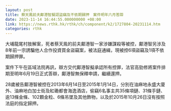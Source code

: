 ```yaml
---
layout: post
title: 蔡天鳳前夫鄺港智擬認盜竊及不依期歸押　案件明年六月答辯
date: 2023-11-14 16:44:55.000000000 +08:00
link: https://news.rthk.hk/rthk/ch/component/k2/1727804-20231114.htm
categories: rthk
---
```


大埔龍尾村肢解案，死者蔡天鳯的前夫鄺港智一家涉嫌謀殺等被控，鄺港智另涉及8年前一宗誘騙他人合作投資買金盜竊案，被法庭通緝，現被控6項盜竊及1項不依期歸押罪。

案件下午在區域法院再訊，辯方交代鄺港智擬承認所有控罪，法官高勁修將案件排期至明年6月19日正式答辯，鄺港智無保釋申請，繼續還押。

28歲被告鄺港智被控在2013年6月14日至2015年1月14日，分別在油麻地永盛大廈外、油麻地白加士街及紅磡都會海逸酒店，偷竊6名事主共35條項鏈、31條手鏈、逾13條金條、102顆金粒、6條吊墜及其他飾物，以及於2015年10月26日沒有按照法庭的指定歸押。
